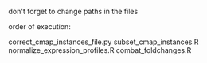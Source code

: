 don't forget to change paths in the files

order of execution:

correct_cmap_instances_file.py
subset_cmap_instances.R
normalize_expression_profiles.R
combat_foldchanges.R